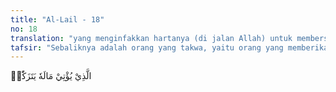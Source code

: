 ```yaml
---
title: "Al-Lail - 18"
no: 18
translation: "yang menginfakkan hartanya (di jalan Allah) untuk membersihkan (dirinya),"
tafsir: "Sebaliknya adalah orang yang takwa, yaitu orang yang memberikan kekayaannya untuk membantu orang lain untuk menyucikan dirinya. Orang yang takwa itu akan terjauh dari neraka. Contoh orang yang paling takwa adalah Abu Bakar as-siddiq yang telah menggunakan seluruh kekayaannya untuk memerdekakan orang-orang lemah dan perempuan-perempuan yang masuk Islam dan membantu mereka."
---
```


الَّذِيْ يُؤْتِيْ مَالَهٗ يَتَزَكّٰىۚ
